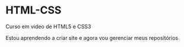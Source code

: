 # HTML-CSS
 Curso em video de HTML5 e CSS3 

Estou aprendendo a criar site e agora vou gerenciar meus repositórios
